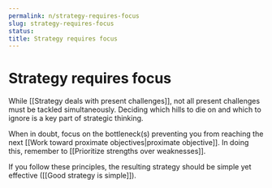 ```yaml
---
permalink: n/strategy-requires-focus
slug: strategy-requires-focus
status: 
title: Strategy requires focus
---
```

# Strategy requires focus

While [[Strategy deals with present challenges]], not all present challenges must be tackled simultaneously. Deciding which hills to die on and which to ignore is a key part of strategic thinking.

When in doubt, focus on the bottleneck(s) preventing you from reaching the next [[Work toward proximate objectives|proximate objective]]. In doing this, remember to [[Prioritize strengths over weaknesses]].

If you follow these principles, the resulting strategy should be simple yet effective ([[Good strategy is simple]]).
